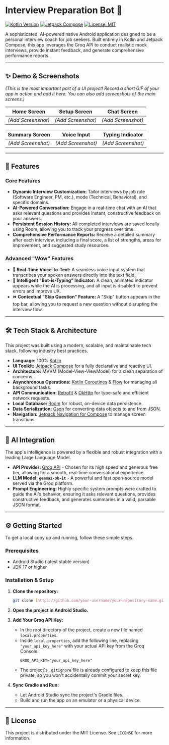# Interview Preparation Bot 🤖

[![Kotlin Version](https://img.shields.io/badge/Kotlin-1.9.23-blue.svg)](https://kotlinlang.org)
[![Jetpack Compose](https://img.shields.io/badge/Jetpack%20Compose-1.6.7-brightgreen.svg)](https://developer.android.com/jetpack/compose)
[![License: MIT](https://img.shields.io/badge/License-MIT-yellow.svg)](https://opensource.org/licenses/MIT)

A sophisticated, AI-powered native Android application designed to be a personal interview coach for job seekers. Built entirely in Kotlin and Jetpack Compose, this app leverages the Groq API to conduct realistic mock interviews, provide instant feedback, and generate comprehensive performance reports.

---

## ✨ Demo & Screenshots

*(This is the most important part of a UI project! Record a short GIF of your app in action and add it here. You can also add screenshots of the main screens.)*

| Home Screen | Setup Screen | Chat Screen |
| :---: | :---: | :---: |
| *(Add Screenshot)* | *(Add Screenshot)* | *(Add Screenshot)* |

| Summary Screen | Voice Input | Typing Indicator |
| :---: | :---: | :---: |
| *(Add Screenshot)* | *(Add Screenshot)* | *(Add Screenshot)* |


---

## 🚀 Features

### Core Features
- **Dynamic Interview Customization:** Tailor interviews by job role (Software Engineer, PM, etc.), mode (Technical, Behavioral), and specific domains.
- **AI-Powered Conversation:** Engage in a real-time chat with an AI that asks relevant questions and provides instant, constructive feedback on your answers.
- **Persistent Session History:** All completed interviews are saved locally using Room, allowing you to track your progress over time.
- **Comprehensive Performance Reports:** Receive a detailed summary after each interview, including a final score, a list of strengths, areas for improvement, and suggested study resources.

### Advanced "Wow" Features
- **🎤 Real-Time Voice-to-Text:** A seamless voice input system that transcribes your spoken answers directly into the text field.
- **🧠 Intelligent "Bot-is-Typing" Indicator:** A clean, animated indicator appears while the AI is processing, and all input is disabled to prevent errors and improve UX.
- **⏩ Contextual "Skip Question" Feature:** A "Skip" button appears in the top bar, allowing you to request a new question without disrupting the interview flow.

---

## 🛠️ Tech Stack & Architecture

This project was built using a modern, scalable, and maintainable tech stack, following industry best practices.

- **Language:** 100% [Kotlin](https://kotlinlang.org/)
- **UI Toolkit:** [Jetpack Compose](https://developer.android.com/jetpack/compose) for a fully declarative and reactive UI.
- **Architecture:** MVVM (Model-View-ViewModel) for a clean separation of concerns.
- **Asynchronous Operations:** [Kotlin Coroutines](https://kotlinlang.org/docs/coroutines-overview.html) & [Flow](https://kotlinlang.org/docs/flow.html) for managing all background tasks.
- **API Communication:** [Retrofit](https://square.github.io/retrofit/) & [OkHttp](https://square.github.io/okhttp/) for type-safe and efficient network requests.
- **Local Database:** [Room](https://developer.android.com/training/data-storage/room) for robust, on-device data persistence.
- **Data Serialization:** [Gson](https://github.com/google/gson) for converting data objects to and from JSON.
- **Navigation:** [Jetpack Navigation for Compose](https://developer.android.com/jetpack/compose/navigation) to manage screen transitions.

---

## 🤖 AI Integration

The app's intelligence is powered by a flexible and robust integration with a leading Large Language Model.

- **API Provider:** [Groq API](https://groq.com/) - Chosen for its high speed and generous free tier, allowing for a smooth, real-time conversational experience.
- **LLM Model:** **`gemma2-9b-it`** - A powerful and fast open-source model served via the Groq platform.
- **Prompt Engineering:** Highly specific system prompts were crafted to guide the AI's behavior, ensuring it asks relevant questions, provides constructive feedback, and generates summaries in a valid, parsable JSON format.

---

## ⚙️ Getting Started

To get a local copy up and running, follow these simple steps.

### Prerequisites

- Android Studio (latest stable version)
- JDK 17 or higher

### Installation & Setup

1.  **Clone the repository:**
    ```sh
    git clone [https://github.com/your-username/your-repository-name.git](https://github.com/your-username/your-repository-name.git)
    ```
2.  **Open the project in Android Studio.**

3.  **Add Your Groq API Key:**
    - In the root directory of the project, create a new file named `local.properties`.
    - Inside `local.properties`, add the following line, replacing `"your_api_key_here"` with your actual API key from the Groq Console:
      ```properties
      GROQ_API_KEY="your_api_key_here"
      ```
    - The project's `.gitignore` file is already configured to keep this file private, so you won't accidentally commit your secret key.

4.  **Sync Gradle and Run:**
    - Let Android Studio sync the project's Gradle files.
    - Build and run the app on an emulator or a physical device.

---

## 📄 License

This project is distributed under the MIT License. See `LICENSE` for more information.
